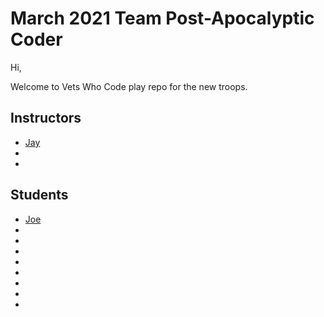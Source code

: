 # March 2021 Team  Post-Apocalyptic Coder


Hi,

 Welcome to Vets Who Code play repo for the new troops.

## Instructors
* [Jay](https://twitter.com/JeromeHardaway)
* 
*


## Students
* [Joe](https://twitter.com/@joer71560650)
*
*
*
*
*
*
*
*



